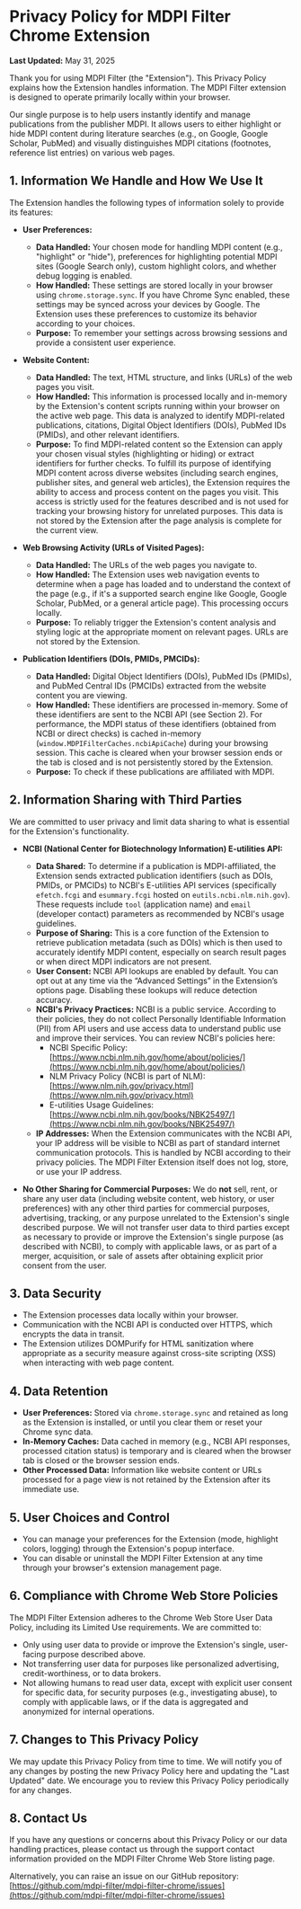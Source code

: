 # Privacy Policy for MDPI Filter Chrome Extension

**Last Updated:** May 31, 2025 <!-- Replace with the actual date -->

Thank you for using MDPI Filter (the "Extension"). This Privacy Policy explains how the Extension handles information. The MDPI Filter extension is designed to operate primarily locally within your browser.

Our single purpose is to help users instantly identify and manage publications from the publisher MDPI. It allows users to either highlight or hide MDPI content during literature searches (e.g., on Google, Google Scholar, PubMed) and visually distinguishes MDPI citations (footnotes, reference list entries) on various web pages.

## 1. Information We Handle and How We Use It

The Extension handles the following types of information solely to provide its features:

*   **User Preferences:**
    *   **Data Handled:** Your chosen mode for handling MDPI content (e.g., "highlight" or "hide"), preferences for highlighting potential MDPI sites (Google Search only), custom highlight colors, and whether debug logging is enabled.
    *   **How Handled:** These settings are stored locally in your browser using `chrome.storage.sync`. If you have Chrome Sync enabled, these settings may be synced across your devices by Google. The Extension uses these preferences to customize its behavior according to your choices.
    *   **Purpose:** To remember your settings across browsing sessions and provide a consistent user experience.

*   **Website Content:**
    *   **Data Handled:** The text, HTML structure, and links (URLs) of the web pages you visit.
    *   **How Handled:** This information is processed locally and in-memory by the Extension's content scripts running within your browser on the active web page. This data is analyzed to identify MDPI-related publications, citations, Digital Object Identifiers (DOIs), PubMed IDs (PMIDs), and other relevant identifiers.
    *   **Purpose:** To find MDPI-related content so the Extension can apply your chosen visual styles (highlighting or hiding) or extract identifiers for further checks. To fulfill its purpose of identifying MDPI content across diverse websites (including search engines, publisher sites, and general web articles), the Extension requires the ability to access and process content on the pages you visit. This access is strictly used for the features described and is not used for tracking your browsing history for unrelated purposes. This data is not stored by the Extension after the page analysis is complete for the current view.

*   **Web Browsing Activity (URLs of Visited Pages):**
    *   **Data Handled:** The URLs of the web pages you navigate to.
    *   **How Handled:** The Extension uses web navigation events to determine when a page has loaded and to understand the context of the page (e.g., if it's a supported search engine like Google, Google Scholar, PubMed, or a general article page). This processing occurs locally.
    *   **Purpose:** To reliably trigger the Extension's content analysis and styling logic at the appropriate moment on relevant pages. URLs are not stored by the Extension.

*   **Publication Identifiers (DOIs, PMIDs, PMCIDs):**
    *   **Data Handled:** Digital Object Identifiers (DOIs), PubMed IDs (PMIDs), and PubMed Central IDs (PMCIDs) extracted from the website content you are viewing.
    *   **How Handled:** These identifiers are processed in-memory. Some of these identifiers are sent to the NCBI API (see Section 2). For performance, the MDPI status of these identifiers (obtained from NCBI or direct checks) is cached in-memory (`window.MDPIFilterCaches.ncbiApiCache`) during your browsing session. This cache is cleared when your browser session ends or the tab is closed and is not persistently stored by the Extension.
    *   **Purpose:** To check if these publications are affiliated with MDPI.

## 2. Information Sharing with Third Parties

We are committed to user privacy and limit data sharing to what is essential for the Extension's functionality.

*   **NCBI (National Center for Biotechnology Information) E-utilities API:**
    *   **Data Shared:** To determine if a publication is MDPI-affiliated, the Extension sends extracted publication identifiers (such as DOIs, PMIDs, or PMCIDs) to NCBI's E-utilities API services (specifically `efetch.fcgi` and `esummary.fcgi` hosted on `eutils.ncbi.nlm.nih.gov`). These requests include `tool` (application name) and `email` (developer contact) parameters as recommended by NCBI's usage guidelines.
    *   **Purpose of Sharing:** This is a core function of the Extension to retrieve publication metadata (such as DOIs) which is then used to accurately identify MDPI content, especially on search result pages or when direct MDPI indicators are not present.
    *   **User Consent:** NCBI API lookups are enabled by default. You can opt out at any time via the “Advanced Settings” in the Extension’s options page. Disabling these lookups will reduce detection accuracy.
    *   **NCBI's Privacy Practices:** NCBI is a public service. According to their policies, they do not collect Personally Identifiable Information (PII) from API users and use access data to understand public use and improve their services. You can review NCBI's policies here:
        *   NCBI Specific Policy: [https://www.ncbi.nlm.nih.gov/home/about/policies/](https://www.ncbi.nlm.nih.gov/home/about/policies/)
        *   NLM Privacy Policy (NCBI is part of NLM): [https://www.nlm.nih.gov/privacy.html](https://www.nlm.nih.gov/privacy.html)
        *   E-utilities Usage Guidelines: [https://www.ncbi.nlm.nih.gov/books/NBK25497/](https://www.ncbi.nlm.nih.gov/books/NBK25497/)
    *   **IP Addresses:** When the Extension communicates with the NCBI API, your IP address will be visible to NCBI as part of standard internet communication protocols. This is handled by NCBI according to their privacy policies. The MDPI Filter Extension itself does not log, store, or use your IP address.

*   **No Other Sharing for Commercial Purposes:**
    We do **not** sell, rent, or share any user data (including website content, web history, or user preferences) with any other third parties for commercial purposes, advertising, tracking, or any purpose unrelated to the Extension's single described purpose.
    We will not transfer user data to third parties except as necessary to provide or improve the Extension's single purpose (as described with NCBI), to comply with applicable laws, or as part of a merger, acquisition, or sale of assets after obtaining explicit prior consent from the user.

## 3. Data Security

*   The Extension processes data locally within your browser.
*   Communication with the NCBI API is conducted over HTTPS, which encrypts the data in transit.
*   The Extension utilizes DOMPurify for HTML sanitization where appropriate as a security measure against cross-site scripting (XSS) when interacting with web page content.

## 4. Data Retention

*   **User Preferences:** Stored via `chrome.storage.sync` and retained as long as the Extension is installed, or until you clear them or reset your Chrome sync data.
*   **In-Memory Caches:** Data cached in memory (e.g., NCBI API responses, processed citation status) is temporary and is cleared when the browser tab is closed or the browser session ends.
*   **Other Processed Data:** Information like website content or URLs processed for a page view is not retained by the Extension after its immediate use.

## 5. User Choices and Control

*   You can manage your preferences for the Extension (mode, highlight colors, logging) through the Extension's popup interface.
*   You can disable or uninstall the MDPI Filter Extension at any time through your browser's extension management page.

## 6. Compliance with Chrome Web Store Policies

The MDPI Filter Extension adheres to the Chrome Web Store User Data Policy, including its Limited Use requirements. We are committed to:
*   Only using user data to provide or improve the Extension's single, user-facing purpose described above.
*   Not transferring user data for purposes like personalized advertising, credit-worthiness, or to data brokers.
*   Not allowing humans to read user data, except with explicit user consent for specific data, for security purposes (e.g., investigating abuse), to comply with applicable laws, or if the data is aggregated and anonymized for internal operations.

## 7. Changes to This Privacy Policy

We may update this Privacy Policy from time to time. We will notify you of any changes by posting the new Privacy Policy here and updating the "Last Updated" date. We encourage you to review this Privacy Policy periodically for any changes.

## 8. Contact Us

If you have any questions or concerns about this Privacy Policy or our data handling practices, please contact us through the support contact information provided on the MDPI Filter Chrome Web Store listing page.

Alternatively, you can raise an issue on our GitHub repository: [https://github.com/mdpi-filter/mdpi-filter-chrome/issues](https://github.com/mdpi-filter/mdpi-filter-chrome/issues)